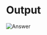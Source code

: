 # Output
![Answer](https://user-images.githubusercontent.com/22742041/85932174-4b63a880-b8e7-11ea-8b81-84d820a6b525.jpg)

